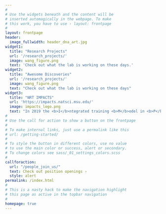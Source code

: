 ```yaml
---
#
# Use the widgets beneath and the content will be
# inserted automagically in the webpage. To make
# this work, you have to use › layout: frontpage
#
layout: frontpage
header:
  image_fullwidth: header_dna_art.jpg
widget1:
  title: "Research Projects"
  url: '/research_projects/'
  image: wang_figure.png
  text: 'Check out what the lab is working on these days.'
widget2:
  title: "Awesome Discoveries"
  url: '/research_projects/'
  image: wang_figure.png
  text: "Check out what the lab is working on these days"
widget3:
  title: "NRT IMPACTS"
  url: 'https://impacts.natsci.msu.edu/'
  image: impacts_logo.png
  text: "In 2019 the <b>I</b>ntegrated training <b>M</b>odel in <b>P</b>lant <b>A</b>nd <b>C</b>ompu<b>T</b>ational <b>S</b>ciences NRT training grant began. Check out this innovative training program for incoming students!"
#
# Use the call for action to show a button on the frontpage
#
# To make internal links, just use a permalink like this
# url: /getting-started/
#
# To style the button in different colors, use no value
# to use the main color or success, alert or secondary.
# To change colors see sass/_01_settings_colors.scss
#
callforaction:
  url: "/people_join_us/"
  text: Check out position openings ›
  style: alert
permalink: /index.html
#
# This is a nasty hack to make the navigation highlight
# this page as active in the topbar navigation
#
homepage: true
---
```

